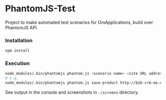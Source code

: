 # PhantomJS-Test
Project to make automated test scenarios for OroApplications, build over PhantomJS API.

### Installation

```bash
npm install
```

### Execution
```bash
node_modules/.bin/phantomjs phantom.js <scenario name> <site URL address>
# e.g.
node_modules/.bin/phantomjs phantom.js save-product http://b2b-crm-ee.dev2.ll/admin/

```
See output in the console and screenshots in `./screens` directory.